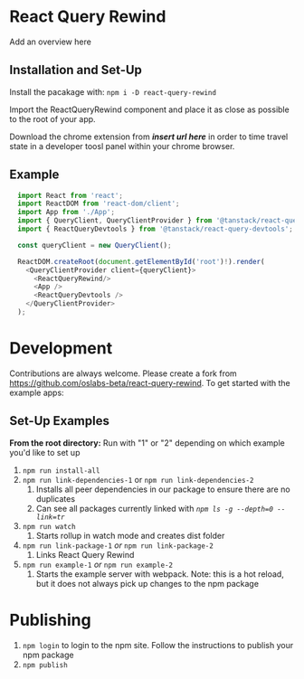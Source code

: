 # React Query Rewind
Add an overview here

## Installation and Set-Up
Install the pacakage with: 
  `npm i -D react-query-rewind`

Import the ReactQueryRewind component and place it as close as possible to the root of your app.

Download the chrome extension from ***insert url here*** in order to time travel state in a developer toosl panel within your chrome browser.

## Example 

```javascript
  import React from 'react';
  import ReactDOM from 'react-dom/client';
  import App from './App';
  import { QueryClient, QueryClientProvider } from '@tanstack/react-query';
  import { ReactQueryDevtools } from '@tanstack/react-query-devtools';

  const queryClient = new QueryClient();

  ReactDOM.createRoot(document.getElementById('root')!).render(
    <QueryClientProvider client={queryClient}>
      <ReactQueryRewind/>
      <App />
      <ReactQueryDevtools />
    </QueryClientProvider>
  );
```

# Development
Contributions are always welcome. Please create a fork from https://github.com/oslabs-beta/react-query-rewind. To get started with the example apps:

## Set-Up Examples
**From the root directory:**
Run with "1" or "2" depending on which example you'd like to set up
1. `npm run install-all`
2. `npm run link-dependencies-1` or `npm run link-dependencies-2`
    1. Installs all peer dependencies in our package to ensure there are no duplicates
    2. Can see all packages currently linked with *`npm ls -g --depth=0 --link=tr`*    
3. `npm run watch`
    1. Starts rollup in watch mode and creates dist folder
4. `npm run link-package-1` *or* `npm run link-package-2`
    1. Links React Query Rewind
5. `npm run example-1` *or* `npm run example-2`
    1. Starts the example server with webpack. Note: this is a hot reload, but it does not always pick up changes to the npm package

# Publishing
1. `npm login` to login to the npm site. Follow the instructions to publish your npm package
2. `npm publish`